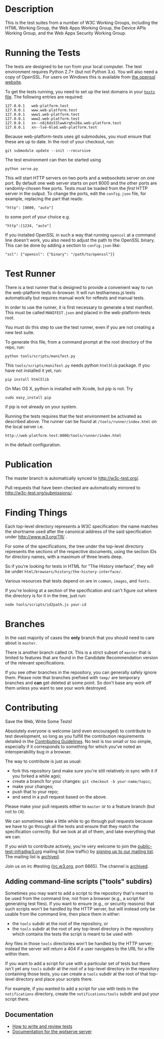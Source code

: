 Description
===========

This is the test suites from a number of W3C Working Groups, including the HTML
Working Group, the Web Apps Working Group, the Device APIs Working Group, and
the Web Apps Security Working Group.

Running the Tests
=================

The tests are designed to be run from your local computer. The test
environment requires Python 2.7+ (but not Python 3.x). You will also
need a copy of OpenSSL. For users on Windows this is available from
[the openssl website](https://www.openssl.org/related/binaries.html).

To get the tests running, you need to set up the test domains in your
[`hosts` file](http://en.wikipedia.org/wiki/Hosts_%28file%29%23Location_in_the_file_system). The following entries are required:

```
127.0.0.1	web-platform.test
127.0.0.1	www.web-platform.test
127.0.0.1	www1.web-platform.test
127.0.0.1	www2.web-platform.test
127.0.0.1	xn--n8j6ds53lwwkrqhv28a.web-platform.test
127.0.0.1	xn--lve-6lad.web-platform.test
```

Because web-platform-tests uses git submodules, you must ensure that
these are up to date. In the root of your checkout, run:

```
git submodule update --init --recursive
```

The test environment can then be started using

```
python serve.py
```

This will start HTTP servers on two ports and a websockets server on
one port. By default one web server starts on port 8000 and the other
ports are randomly-chosen free ports. Tests must be loaded from the
*first* HTTP server in the output. To change the ports, edit the
`config.json` file, for example, replacing the part that reads:

```
"http": [8000, "auto"]
```

to some port of your choice e.g.

```
"http":[1234, "auto"]
```

If you installed OpenSSL in such a way that running `openssl` at a
command line doesn't work, you also need to adjust the path to the
OpenSSL binary. This can be done by adding a section to `config.json`
like:

```
"ssl": {"openssl": {"binary": "/path/to/openssl"}}
```

Test Runner
===========

There is a test runner that is designed to provide a
convenient way to run the web-platform tests in-browser. It will run
testharness.js tests automatically but requires manual work for
reftests and manual tests.

In order to use the runner, it is first necessary to generate a test
manifest. This must be called `MANIFEST.json` and placed in the
web-platform-tests root.

You must do this step to use the test runner, even if you are not
creating a new test suite.

To generate this file, from a command prompt at the root
directory of the repo, run:

```
python tools/scripts/manifest.py
```
This `tools/scripts/manifest.py` needs python `html5lib` package.
If you have not installed it yet, run:
```
pip install html5lib
```

On Mac OS X, python is installed with Xcode, but pip is not. Try
```
sudo easy_install pip
```
if pip is not already on your system.


Running the tests requires that the test environment be activated as
described above. The runner can be found at `/tools/runner/index.html`
on the local server i.e.

```
http://web-platform.test:8000/tools/runner/index.html
```

in the default configuration.

Publication
===========

The master branch is automatically synced to http://w3c-test.org/.

Pull requests that have been checked are automatically mirrored to
http://w3c-test.org/submissions/.

Finding Things
==============

Each top-level directory represents a W3C specification: the name
matches the shortname used after the canonical address of the said
specification under http://www.w3.org/TR/ .

For some of the specifications, the tree under the top-level directory
represents the sections of the respective documents, using the section
IDs for directory names, with a maximum of three levels deep.

So if you're looking for tests in HTML for "The History interface",
they will be under `html/browsers/history/the-history-interface/`.

Various resources that tests depend on are in `common`, `images`, and
`fonts`.


If you're looking at a section of the specification and can't figure
out where the directory is for it in the tree, just run:

```
node tools/scripts/id2path.js your-id
```

Branches
========

In the vast majority of cases the **only** branch that you should need
to care about is `master`.

There is another branch called `CR`. This is a strict subset of
`master` that is limited to features that are found in the Candidate
Recommendation version of the relevant specifications.

If you see other branches in the repository, you can generally safely
ignore them. Please note that branches prefixed with `temp/` are
temporary branches and **can** get deleted at some point. So don't
base any work off them unless you want to see your work destroyed.

Contributing
============

Save the Web, Write Some Tests!

Absolutely everyone is welcome (and even encouraged) to contribute to
test development, so long as you fulfill the contribution requirements
detailed in the [Contributing Guidelines][contributing]. No test is
too small or too simple, especially if it corresponds to something for
which you've noted an interoperability bug in a browser.

The way to contribute is just as usual:

* fork this repository (and make sure you're still relatively in sync
  with it if you forked a while ago);
* create a branch for your changes:
  `git checkout -b your-name/topic`;
* make your changes;
* push that to your repo;
* and send in a pull request based on the above.

Please make your pull requests either to `master` or to a feature
branch (but not to `CR`).

We can sometimes take a little while to go through pull requests
because we have to go through all the tests and ensure that they match
the specification correctly. But we look at all of them, and take
everything that we can.

If you wish to contribute actively, you're very welcome to join the
public-test-infra@w3.org mailing list (low traffic) by
[signing up to our mailing list](mailto:public-test-infra-request@w3.org?subject=subscribe).
The mailing list is [archived][mailarchive].

Join us on irc #testing ([irc.w3.org][ircw3org], port 6665). The channel
is [archived][ircarchive].

[contributing]: https://github.com/w3c/web-platform-tests/blob/master/CONTRIBUTING.md
[ircw3org]: https://www.w3.org/wiki/IRC
[ircarchive]: http://krijnhoetmer.nl/irc-logs/testing/
[mailarchive]: http://lists.w3.org/Archives/Public/public-test-infra/

Adding command-line scripts ("tools" subdirs)
----------------------------------------------------
Sometimes you may want to add a script to the repository that's meant to be used from the
command line, not from a browser (e.g., a script for generating test files). If you want to
ensure (e.g., or security reasons) that such scripts won't be handled by the HTTP server,
but will instead only be usable from the command line, then place them in either:

* the `tools` subdir at the root of the repository, or
* the `tools` subdir at the root of any top-level directory in the repository which
  contains the tests the script is meant to be used with

Any files in those `tools` directories won't be handled by the HTTP server; instead the
server will return a 404 if a user navigates to the URL for a file within them.

If you want to add a script for use with a particular set of tests but there isn't yet any
`tools` subdir at the root of a top-level directory in the repository containing those
tests, you can create a `tools` subdir at the root of that top-level directory and place
your scripts there.

For example, if you wanted to add a script for use with tests in the `notifications`
directory, create the `notifications/tools` subdir and put your script there.

Documentation
-------------

* [How to write and review tests](http://testthewebforward.org/docs/)
* [Documentation for the wptserve server](http://wptserve.readthedocs.org/en/latest/)
